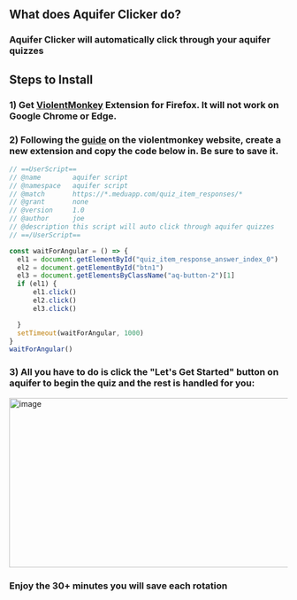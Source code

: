 ## What does Aquifer Clicker do? 
### Aquifer Clicker will automatically click through your aquifer quizzes 


## Steps to Install
### 1) Get [ViolentMonkey](https://violentmonkey.github.io/) Extension for Firefox. It will not work on Google Chrome or Edge.  
### 2) Following the [guide](https://violentmonkey.github.io/guide/creating-a-userscript/) on the violentmonkey website, create a new extension and copy the code below in. Be sure to save it. 

```javascript
// ==UserScript==
// @name        aquifer script
// @namespace   aquifer script
// @match       https://*.meduapp.com/quiz_item_responses/*
// @grant       none
// @version     1.0
// @author      joe
// @description this script will auto click through aquifer quizzes
// ==/UserScript==

const waitForAngular = () => {
  el1 = document.getElementById("quiz_item_response_answer_index_0")
  el2 = document.getElementById("btn1")
  el3 = document.getElementsByClassName("aq-button-2")[1]
  if (el1) {
      el1.click()
      el2.click()
      el3.click()

  }
  setTimeout(waitForAngular, 1000)
}
waitForAngular()
```
### 3) All you have to do is click the "Let's Get Started" button on aquifer to begin the quiz and the rest is handled for you:
<img width="1186" height="306" alt="image" src="https://github.com/user-attachments/assets/856a48ae-04e7-4550-9463-56da6698908f" />

### Enjoy the 30+ minutes you will save each rotation

 
